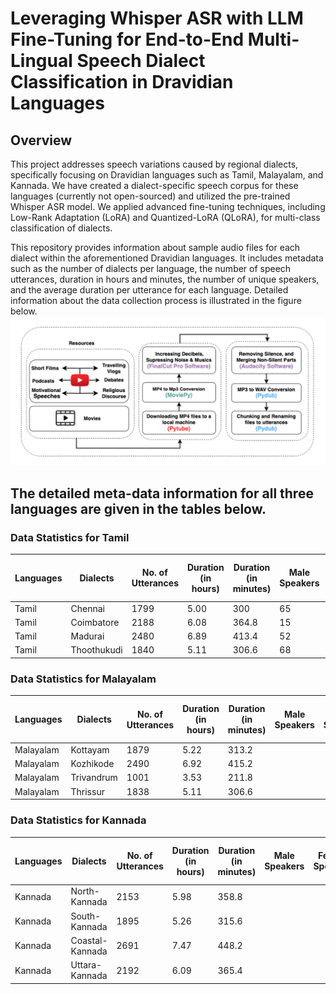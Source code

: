 # Leveraging Whisper ASR with LLM Fine-Tuning for End-to-End Multi-Lingual Speech Dialect Classification in Dravidian Languages

## Overview
This project addresses speech variations caused by regional dialects, specifically focusing on Dravidian languages such as Tamil, Malayalam, and Kannada. We have created a dialect-specific speech corpus for these languages (currently not open-sourced) and utilized the pre-trained Whisper ASR model. We applied advanced fine-tuning techniques, including Low-Rank Adaptation (LoRA) and Quantized-LoRA (QLoRA), for multi-class classification of dialects.

This repository provides information about sample audio files for each dialect within the aforementioned Dravidian languages. It includes metadata such as the number of dialects per language, the number of speech utterances, duration in hours and minutes, the number of unique speakers, and the average duration per utterance for each language. Detailed information about the data collection process is illustrated in the figure below. ![](https://raw.githubusercontent.com/Dialect-ICASSP/Dialects/main/DataCreation-Flow.png) 


## The detailed meta-data information for all three languages are given in the tables below.

### Data Statistics for Tamil

| Languages | Dialects    | No. of Utterances | Duration (in hours) | Duration (in minutes) | Male Speakers | Female Speakers | Total Unique Speakers | Average Duration per Utterance |
|-----------|-------------|-------------------|----------------------|------------------------|---------------|-----------------|------------------------|----------------------------------|
| Tamil   | Chennai     | 1799              | 5.00                 | 300                    | 65            | 28              | 93                     | 10                               |
| Tamil     | Coimbatore  | 2188              | 6.08                 | 364.8                  | 15            | 6               | 21                     | 10                               |
| Tamil     | Madurai     | 2480              | 6.89                 | 413.4                  | 52            | 17              | 69                     | 10                               |
| Tamil     | Thoothukudi | 1840              | 5.11                 | 306.6                  | 68            | 34              | 102                    | 10                               |


### Data Statistics for Malayalam
| Languages | Dialects    | No. of Utterances | Duration (in hours) | Duration (in minutes) | Male Speakers | Female Speakers | Total Unique Speakers | Average Duration per Utterance |
|-----------|-------------|-------------------|----------------------|------------------------|---------------|-----------------|------------------------|----------------------------------|
|  Malayalam    | Kottayam     | 1879              | 5.22                 | 313.2                    |             |               |                      | 10                               |
| Malayalam     | Kozhikode  | 2490              | 6.92                 | 415.2                  |             |                |                      | 10                               |
| Malayalam     | Trivandrum     | 1001              | 3.53                 | 211.8                  |             |               |                      | 10                               |
| Malayalam     | Thrissur | 1838              | 5.11                 | 306.6                  |             |               |                     | 10                               |


### Data Statistics for Kannada
| Languages | Dialects    | No. of Utterances | Duration (in hours) | Duration (in minutes) | Male Speakers | Female Speakers | Total Unique Speakers | Average Duration per Utterance |
|-----------|-------------|-------------------|----------------------|------------------------|---------------|-----------------|------------------------|----------------------------------|
|  Kannada    | North-Kannada     | 2153              | 5.98                 | 358.8                    |             |               |                      | 10                               |
| Kannada     | South-Kannada  | 1895              | 5.26                 | 315.6                  |             |                |                      | 10                               |
| Kannada     | Coastal-Kannada     | 2691              | 7.47                 | 448.2                  |             |               |                      | 10                               |
| Kannada     | Uttara-Kannada | 2192              | 6.09                 | 365.4                  |             |               |                     | 10                               |
